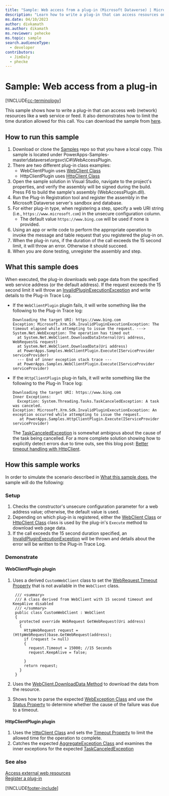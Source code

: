 ```yaml
---
title: "Sample: Web access from a plug-in (Microsoft Dataverse) | Microsoft Docs" # Intent and product brand in a unique string of 43-59 chars including spaces
description: "Learn how to write a plug-in that can access resources on the World Wide Web." # 115-145 characters including spaces. This abstract displays in the search result.
ms.date: 04/10/2023
author: divkamath
ms.author: dikamath
ms.reviewer: pehecke
ms.topic: sample
search.audienceType:
  - developer
contributors:
  - JimDaly
  - phecke
---
```


# Sample: Web access from a plug-in

[!INCLUDE[cc-terminology](../../includes/cc-terminology.md)]

This sample shows how to write a plug-in that can access web (network) resources like a web service or feed. It also demonstrates how to limit the time duration allowed for this call. You can download the sample from [here](https://github.com/microsoft/PowerApps-Samples/tree/master/dataverse/orgsvc/C%23/WebAccessPlugin).

## How to run this sample

1. Download or clone the [Samples](https://github.com/Microsoft/PowerApps-Samples) repo so that you have a local copy. This sample is located under PowerApps-Samples-master\dataverse\orgsvc\C#\WebAccessPlugin.
1. There are two different plug-in class examples:
   - WebClientPlugin uses [WebClient Class](/dotnet/api/system.net.webclient)
   - HttpClientPlugin uses [HttpClient Class](/dotnet/api/system.net.http.httpclient)
1. Open the sample solution in Visual Studio, navigate to the project's properties, and verify the assembly will be signed during the build. Press F6 to build the sample's assembly (WebAccessPlugin.dll).
1. Run the Plug-in Registration tool and register the assembly in the Microsoft Dataverse server's sandbox and database.
1. For either plug-in type, when registering a step, specify a web URI string (i.e., `https://www.microsoft.com`) in the unsecure configuration column.
   - The default value `https://www.bing.com` will be used if none is provided.
1. Using an app or write code to perform the appropriate operation to invoke the message and table request that you registered the plug-in on.
1. When the plug-in runs, if the duration of the call exceeds the 15 second limit, it will throw an error. Otherwise it should succeed.
1. When you are done testing, unregister the assembly and step.

## What this sample does

When executed, the plug-in downloads web page data from the specified web service address (or the default address).
If the request exceeds the 15 second limit it will throw an [InvalidPluginExecutionException](/dotnet/api/microsoft.xrm.sdk.invalidpluginexecutionexception)
and write details to the Plug-in Trace Log.

- If the `WebClientPlugin` plugin fails, it will write something like the following to the Plug-in Trace log:

  ```
  Downloading the target URI: https://www.bing.com
  Exception: Microsoft.Xrm.Sdk.InvalidPluginExecutionException: The timeout elapsed while attempting to issue the request. ---> System.Net.WebException: The operation has timed out
    at System.Net.WebClient.DownloadDataInternal(Uri address, WebRequest& request)
    at System.Net.WebClient.DownloadData(Uri address)
    at PowerApps.Samples.WebClientPlugin.Execute(IServiceProvider serviceProvider)
    --- End of inner exception stack trace ---
    at PowerApps.Samples.WebClientPlugin.Execute(IServiceProvider serviceProvider)
  ```

- If the `HttpClientPlugin` plug-in fails, it will write something like the following to the Plug-in Trace log:
  ```
  Downloading the target URI: https://www.bing.com
  Inner Exceptions:
    Exception: System.Threading.Tasks.TaskCanceledException: A task was canceled.
  Exception: Microsoft.Xrm.Sdk.InvalidPluginExecutionException: An exception occurred while attempting to issue the request.
     at PowerApps.Samples.HttpClientPlugin.Execute(IServiceProvider serviceProvider)
  ```
  The [TaskCanceledException](/dotnet/api/system.threading.tasks.taskcanceledexception) is somewhat ambigous about the cause of the task being cancelled. For a more complete solution showing how to explicitly detect errors due to time outs, see this blog post: [Better timeout handling with HttpClient](https://thomaslevesque.com/2018/02/25/better-timeout-handling-with-httpclient/).

## How this sample works

In order to simulate the scenario described in [What this sample does](#what-this-sample-does), the sample will do the following:

### Setup

1. Checks the constructor's unsecure configuration parameter for a web address value; otherwise, the default value is used.
2. Depending on which plug-in is registered, either the [WebClient Class](/dotnet/api/system.net.webclient) or [HttpClient Class](/dotnet/api/system.net.http.httpclient) class is used by the plug-in's `Execute` method to download web page data.
3. If the call exceeds the 15 second duration specified, an [InvalidPluginExecutionException](/dotnet/api/microsoft.xrm.sdk.invalidpluginexecutionexception) will be thrown and details about the error will be written to the Plug-in Trace Log.

### Demonstrate

#### WebClientPlugin plugin

1. Uses a derived `CustomWebClient` class to set the [WebRequest.Timeout Property](/dotnet/api/system.net.webrequest.timeout) that is not available in the `WebClient` class.

   ```
    /// <summary>
    /// A class derived from WebClient with 15 second timeout and KeepAlive disabled
    /// </summary>
    public class CustomWebClient : WebClient
    {
      protected override WebRequest GetWebRequest(Uri address)
      {
        HttpWebRequest request = (HttpWebRequest)base.GetWebRequest(address);
        if (request != null)
        {
          request.Timeout = 15000; //15 Seconds
          request.KeepAlive = false;

        }
        return request;
      }
    }
   ```

1. Uses the [WebClient.DownloadData Method](/dotnet/api/system.net.webclient.downloaddata) to download the data from the resource.
1. Shows how to parse the expected [WebException Class](/dotnet/api/system.net.webexception) and use the [Status Property](/dotnet/api/system.net.webexception.status) to determine whether the cause of the failure was due to a timeout.

#### HttpClientPlugin plugin

1. Uses the [HttpClient Class](/dotnet/api/system.net.http.httpclient) and sets the [Timeout Property](/dotnet/api/system.net.http.httpclient.timeout) to limit the allowed time for the operation to complete.
1. Catches the expected [AggregateException Class](/dotnet/api/system.aggregateexception) and examines the inner exceptions for the expected [TaskCanceledException](/dotnet/api/system.threading.tasks.taskcanceledexception)

### See also

[Access external web resources](../../access-web-services.md)<br/>
[Register a plug-in](../../register-plug-in.md)

[!INCLUDE[footer-include](../../../../includes/footer-banner.md)]
